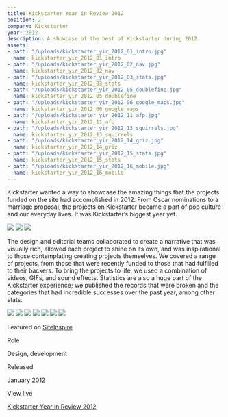 ```yaml
---
title: Kickstarter Year in Review 2012
position: 2
company: Kickstarter
year: 2012
description: A showcase of the best of Kickstarter during 2012.
assets:
- path: "/uploads/kickstarter_yir_2012_01_intro.jpg"
  name: kickstarter_yir_2012_01_intro
- path: "/uploads/kickstarter_yir_2012_02_nav.jpg"
  name: kickstarter_yir_2012_02_nav
- path: "/uploads/kickstarter_yir_2012_03_stats.jpg"
  name: kickstarter_yir_2012_03_stats
- path: "/uploads/kickstarter_yir_2012_05_doublefine.jpg"
  name: kickstarter_yir_2012_05_doublefine
- path: "/uploads/kickstarter_yir_2012_06_google_maps.jpg"
  name: kickstarter_yir_2012_06_google_maps
- path: "/uploads/kickstarter_yir_2012_11_afp.jpg"
  name: kickstarter_yir_2012_11_afp
- path: "/uploads/kickstarter_yir_2012_13_squirrels.jpg"
  name: kickstarter_yir_2012_13_squirrels
- path: "/uploads/kickstarter_yir_2012_14_griz.jpg"
  name: kickstarter_yir_2012_14_griz
- path: "/uploads/kickstarter_yir_2012_15_stats.jpg"
  name: kickstarter_yir_2012_15_stats
- path: "/uploads/kickstarter_yir_2012_16_mobile.jpg"
  name: kickstarter_yir_2012_16_mobile
---
```


Kickstarter wanted a way to showcase the amazing things that the projects funded on the site had accomplished in 2012. From Oscar nominations to a marriage proposal, the projects on Kickstarter became a part of pop culture and our everyday lives. It was Kickstarter’s biggest year yet.

<div class="mt-sm-4 mb-sm-4 ml-md-n4 mr-md-n4">
<img src="/uploads/kickstarter_yir_2012_01_intro.jpg">
<img src="/uploads/kickstarter_yir_2012_02_nav.jpg">
<img src="/uploads/kickstarter_yir_2012_03_stats.jpg">
</div>

The design and editorial teams collaborated to create a narrative that was visually rich, allowed each project to shine on its own, and was inspirational to those contemplating creating projects themselves. We covered a range of projects, from those that were recently funded to those that had fulfilled to their backers. To bring the projects to life, we used a combination of videos, GIFs, and sound effects. Statistics are also a huge part of the Kickstarter experience; we published the records that were broken and the categories that had incredible successes over the past year, among other stats.

<div class="mt-sm-4 mb-sm-4 ml-md-n4 mr-md-n4">
<img src="/uploads/kickstarter_yir_2012_05_doublefine.jpg">
<img src="/uploads/kickstarter_yir_2012_06_google_maps.jpg">
<img src="/uploads/kickstarter_yir_2012_11_afp.jpg">
<img src="/uploads/kickstarter_yir_2012_13_squirrels.jpg">
<img src="/uploads/kickstarter_yir_2012_14_griz.jpg">
<img src="/uploads/kickstarter_yir_2012_15_stats.jpg">
<img src="/uploads/kickstarter_yir_2012_16_mobile.jpg">
</div>

Featured on [SiteInspire](http://www.siteinspire.com/websites/3105-the-best-of-kickstarter-2012)


<div class="col-group text-small mt-sm-4 mb-sm-4">
    <div class="col col-sm-12 col-md-3">
        <p class="bold mb-sm-0 mb-md-1">Role</p>
    </div>
    <div class="col col-sm-12 col-md-9">
        <p class="mb-sm-1">Design, development</p>
    </div>
    <div class="col col-sm-12 col-md-3">
        <p class="bold mb-sm-0 mb-md-1">Released</p>
    </div>
    <div class="col col-sm-12 col-md-9">
        <p class="mb-sm-1">January 2012</p>
    </div>
    <div class="col col-sm-12 col-md-3">
        <p class="bold mb-sm-0 mb-md-1">View live</p>
    </div>
    <div class="col col-sm-12 col-md-9">
        <p class="mb-sm-1"><a href="http://kickstarter.com/year/2012" target="_blank">Kickstarter Year in Review 2012</a></p>
    </div>
</div>
